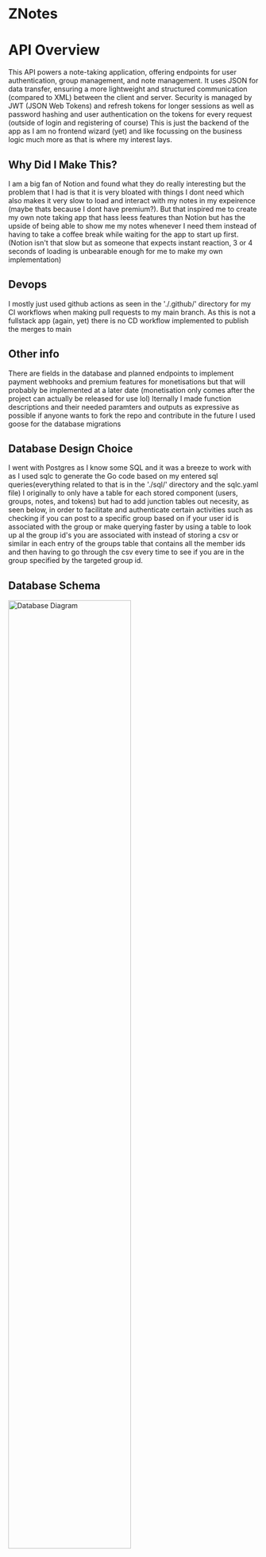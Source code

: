 # ZNotes
# API Overview
This API powers a note-taking application, offering endpoints for user authentication, group management, and note management. It uses JSON for data transfer, ensuring a more lightweight and structured communication (compared to XML) between the client and server. Security is managed by  JWT (JSON Web Tokens) and refresh tokens for longer sessions as well as password hashing and user authentication on the tokens for every request (outside of login and registering of course)
This is just the backend of the app as I am no frontend wizard (yet) and like focussing on the business logic much more as that is where my interest lays.

## Why Did I Make This?
I am a big fan of Notion and found what they do really interesting but the problem that I had is that it is very bloated with things I dont need which also makes it very slow to load and interact with my notes in my expeirence (maybe thats because I dont have premium?). But that inspired me to create my own note taking app that hass leess features than Notion but has the upside of being able to show me my notes whenever I need them instead of having to take a coffee break while waiting for the app to start up first. (Notion isn't that slow but as someone that expects instant reaction, 3 or 4 seconds of loading is unbearable enough for me to make my own implementation)

## Devops
I mostly just used github actions as seen in the './.github/' directory for my CI workflows when making pull requests to my main branch.
As this is not a fullstack app (again, yet) there is no CD workflow implemented to publish the merges to main

## Other info
There are fields in the database and planned endpoints to implement payment webhooks and premium features for monetisations but that will probably be implemented at a later date (monetisation only comes after the project can actually be released for use lol)
Iternally I made function descriptions and their needed paramters and outputs as expressive as possible if anyone wants to fork the repo and contribute in the future
I used goose for the database migrations

## Database Design Choice
I went with Postgres as I know some SQL and it was a breeze to work with as I used sqlc to generate the Go code based on my entered sql queries(everything related to that is in the './sql/' directory and the sqlc.yaml file)
I originally to only have a table for each stored component (users, groups, notes, and tokens) but had to add junction tables out necesity, as seen below, in order to facilitate and authenticate certain activities such as checking if you can post to a specific group based on if your user id is associated with the group or make querying faster by using a table to look up al the group id's you are associated with instead of storing a csv or similar in each entry of the groups table that contains all the member ids and then having to go through the csv every time to see if you are in the group specified by the targeted group id.

## Database Schema
<img src="./db_diagram.png" alt="Database Diagram" height ="70%" width="70%">

## Contributing
### Clone The Repo
```bash
  git clone https://github.com/F0RG-2142/ZNotes@latest
  cd ZNotes
```
### Create .env file
```bash
touch .env 
```
Enter your environment secret as JWT_SECRET = "your super secret secret" & your postgres url under DB_URL 
### Use goose to run the db up migrations
```bash
go install github.com/pressly/goose/v3/cmd/goose@latest
goose goose postgres "<DB_URL>" up
```
## And just run the pre-compiled executable
```bash
ZNotes
```
or compile it yourself if not on windows
```bash
go build .
```
Now everything is up and running and all the endpoints are working! All ready to be interacted with using postman or curl. (as I haven't built a frontend yet)\

## Submit a pull request
If you'd like to contribute, please fork the repository and open a pull request to the `main` branch.

# API Documentation
# Users and Auth
## Overview
This document outlines the "Users and Auth" API endpoints, detailing their purpose, parameters, responses, and authentication requirements. All request and response data is formatted in JSON for uniformity.

## Endpoints

### Register User
- **URL**: `/api/v1/register`
- **Method**: `POST`
- **Description**: Registers a new user by storing their email and password in the database. The password is hashed before storage, and a unique UUID is assigned to the user.
- **Parameters**:
  - **Request Body** (JSON):
    ```json
    {
      "email": "string",
      "password": "string"
    }
    ```
- **Response**:
  - **Status Codes**:
    - `201 Created`: User successfully registered.
    - `400 Bad Request`: If required fields are missing or the request body is malformed.
    - `424 Failed Dependency`: If password hashing or user creation fails.
  - **Error Responses** (JSON):
    ```json
    {"error": "[something] is required"}
    ```
    ```json
    {"error": "Invalid request body"}
    ```
    ```json
    {"error": "Failed to hash password"}
    ```
    ```json
    {"error": "Failed to create user"}
    ```
- **Authentication**: None required.

### Login User
- **URL**: `/api/v1/login`
- **Method**: `POST`
- **Description**: Authenticates a user by validating their email and password. Upon success, it generates a JWT access token and a refresh token, stores the refresh token in the database, and returns user information along with both tokens.
- **Parameters**:
  - **Request Body** (JSON):
    ```json
    {
      "email": "string",
      "password": "string"
    }
    ```
- **Response**:
  - **Status Codes**:
    - `200 OK`: Successful login.
    - `400 Bad Request`: Invalid request body.
    - `401 Unauthorized`: Invalid credentials.
    - `500 Internal Server Error`: Server-side issues.
  - **Response Body** (JSON):
    ```json
    {
      "id": "uuid",
      "created_at": "timestamp",
      "updated_at": "timestamp",
      "email": "string",
      "token": "string",
      "refresh_token": "string",
      "has_notes_premium": false
    }
    ```
- **Authentication**: None required.

### Logout User
- **URL**: `/api/v1/logout`
- **Method**: `POST`
- **Description**: Invalidates the user's refresh token by removing it from the system. The JWT access token must be provided in the request header.
- **Parameters**: None
- **Response**:
  - **Status Codes**:
    - `204 No Content`: Successfully logged out.
    - `401 Unauthorized`: Invalid or missing JWT.
    - `500 Internal Server Error`: Database failures.
- **Authentication**: Requires a valid JWT in the `Authorization` header.

### Refresh Token
- **URL**: `/api/v1/token/refresh`
- **Method**: `POST`
- **Description**: Generates a new JWT access token using a valid refresh token, which must be provided in the request header. The refresh token is verified for existence, revocation, and expiration before issuing a new access token.
- **Parameters**: None
- **Response**:
  - **Status Codes**:
    - `200 OK`: New access token generated.
    - `401 Unauthorized`: Invalid, revoked, or expired refresh token.
    - `500 Internal Server Error`: Server-side issues.
  - **Response Body** (JSON):
    ```json
    {
      "token": "string"
    }
    ```
- **Authentication**: Requires a valid refresh token in the `Authorization` header.

### Update User
- **URL**: `/api/v1/user/me`
- **Method**: `PUT`
- **Description**: Updates the authenticated user's email and password. The request must include a valid JWT in the header. The new password is hashed before storage, and updated user details are returned.
- **Parameters**:
  - **Request Body** (JSON):
    ```json
    {
      "email": "string",
      "password": "string"
    }
    ```
- **Response**:
  - **Status Codes**:
    - `200 OK`: User information updated successfully.
    - `400 Bad Request`: Invalid request body.
    - `401 Unauthorized`: Invalid or missing JWT.
    - `500 Internal Server Error`: Database issues.
  - **Response Body** (JSON):
    ```json
    {
      "id": "uuid",
      "created_at": "timestamp",
      "updated_at": "timestamp",
      "email": "string",
      "has_notes_premium": false
    }
    ```
- **Authentication**: Requires a valid JWT in the `Authorization` header.

# Private Notes
## Overview
This document outlines the "Notes" API endpoints, detailing their purpose, parameters, responses, and authentication requirements. All request and response data is formatted in JSON for uniformity.

## Endpoints

### Update Note
- **URL**: `/api/v1/notes/{noteID}`
- **Method**: `PUT`
- **Description**: Updates the content of a specific note after verifying ownership. Authenticates the user, validates the note ID and ownership, retrieves the existing note, replaces its content with the new body text, and updates the database record.
- **Parameters**:
  - **Path Parameters**: `noteID` (UUID)
  - **Request Body** (JSON):
    ```json
    {
      "noteID": "uuid",
      "body": "string"
    }
    ```
- **Response**:
  - **Status Codes**:
    - `204 No Content`: Note updated successfully.
- **Authentication**: Requires a valid JWT in the `Authorization` header.

### Delete Note
- **URL**: `/api/v1/notes/{noteID}`
- **Method**: `DELETE`
- **Description**: Deletes a specific note owned by the authenticated user. Validates the user's authentication token, parses the note ID from the path parameters, and removes the note from the database only if it belongs to the requesting user.
- **Parameters**:
  - **Path Parameters**: `noteID` (UUID)
  - **Request Body**: None
- **Response**:
  - **Status Codes**:
    - `204 No Content`: Note deleted successfully.
- **Authentication**: Requires a valid JWT in the `Authorization` header.

### Get Note
- **URL**: `/api/v1/notes/{noteID}`
- **Method**: `GET`
- **Description**: Retrieves a specific note by ID for the authenticated user. Validates the note ID from path parameters, authenticates the user, verifies ownership of the note, retrieves the note data from the database, and returns the complete note object.
- **Parameters**:
  - **Path Parameters**: `noteID` (UUID)
  - **Request Body**: None
- **Response**:
  - **Status Codes**:
    - `200 OK`: Note retrieved successfully.
  - **Response Body** (JSON):
    ```json
    {
      "id": "uuid",
      "created_at": "timestamp",
      "updated_at": "timestamp",
      "body": "string",
      "user_id": "uuid"
    }
    ```
- **Authentication**: Requires a valid JWT in the `Authorization` header.

### Get Notes by Author
- **URL**: `/api/v1/notes`
- **Method**: `GET`
- **Description**: Retrieves all notes for a specific author ID. Parses the author ID from query parameters, validates it's not empty, fetches all notes associated with that author from the database, and returns them as an array of note objects.
- **Parameters**:
  - **Query Parameters**: `authorId` (UUID)
  - **Request Body**: None
- **Response**:
  - **Status Codes**:
    - `200 OK`: Notes retrieved successfully.
  - **Response Body** (JSON):
    ```json
    [
      {
        "id": "uuid",
        "created_at": "timestamp",
        "updated_at": "timestamp",
        "body": "string",
        "user_id": "uuid"
      },
      ...
    ]
    ```
- **Authentication**: None required.

### Create Note
- **URL**: `/api/v1/notes`
- **Method**: `POST`
- **Description**: Creates a new note for an authenticated user. Decodes the request body, authenticates the user via token, verifies the requested user ID matches the authenticated user, creates a new note record in the database with the provided content, and assigns it to the specified user.
- **Parameters**:
  - **Request Body** (JSON):
    ```json
    {
      "body": "string",
      "user_id": "uuid"
    }
    ```
- **Response**:
  - **Status Codes**:
    - `201 Created`: Note created successfully.
- **Authentication**: Requires a valid JWT in the `Authorization` header.

# Teams
## Overview
This section details the "Teams" API endpoints, which manage team-related operations such as creation, retrieval, deletion, and membership management. All requests and responses use JSON for consistency.

## Endpoints

### Create Team
- **URL**: `/api/v1/teams`
- **Method**: `POST`
- **Description**: Creates a new team with a specified name, creator (via user ID), and privacy setting.
- **Parameters**:
  - **Request Body** (JSON):
    ```json
    {
      "team_name": "string",
      "user_id": "uuid",
      "is_private": "bool"
    }
    ```
- **Response**:
  - **Status Codes**:
    - `201 Created`: Team successfully created.
    - `406 Not Acceptable`: If `team_name` is missing.
    - `500 Internal Server Error`: If there’s an error decoding the request or creating the team.
  - **Error Responses** (JSON):
    ```json
    {"error": "Please enter a team name"}
    ```
    ```json
    {"error": "Failed to create team"}
    ```
- **Authentication**: Not explicitly required in the code, though it may be intended to require a valid JWT for the creator.

### Get All Teams
- **URL**: `/api/v1/teams`
- **Method**: `GET`
- **Description**: Retrieves all teams associated with the authenticated user.
- **Parameters**: None
- **Response**:
  - **Status Codes**:
    - `200 OK`: Successfully retrieved teams.
    - `400 Bad Request`: If authentication fails.
    - `403 Forbidden`: If there’s an error retrieving teams (e.g., permissions issue).
    - `424 Failed Dependency`: If there’s an error marshaling the response.
    - `502 Bad Gateway`: If there’s an error writing the response.
  - **Response Body** (JSON):
    ```json
    [
      {
        "team_id": "uuid",
        "created_at": "timestamp",
        "updated_at": "timestamp",
        "team_name": "string",
        "created_by": "uuid",
        "is_private": "bool"
      },
      ...
    ]
    ```
- **Authentication**: Requires a valid JWT in the `Authorization` header.

### Get Team by ID
- **URL**: `/api/v1/teams/{teamID}`
- **Method**: `GET`
- **Description**: Retrieves details of a specific team by its ID, if the authenticated user has access.
- **Parameters**:
  - **Query Parameters**: `team_id` (UUID)
- **Response**:
  - **Status Codes**:
    - `200 OK`: Successfully retrieved the team.
    - `400 Bad Request`: If the team ID is invalid or authentication fails.
    - `502 Bad Gateway`: If there’s an error retrieving the team or writing the response.
    - `424 Failed Dependency`: If there’s an error marshaling the response.
  - **Response Body** (JSON):
    ```json
    {
      "team_id": "uuid",
      "created_at": "timestamp",
      "updated_at": "timestamp",
      "team_name": "string",
      "created_by": "uuid",
      "is_private": "bool"
    }
    ```
- **Authentication**: Requires a valid JWT in the `Authorization` header.

### Delete Team
- **URL**: `/api/v1/teams/{teamID}`
- **Method**: `DELETE`
- **Description**: Deletes a specific team by its ID, if the authenticated user has the authority (e.g., creator or admin).
- **Parameters**:
  - **Query Parameters**: `team_id` (UUID)
- **Response**:
  - **Status Codes**:
    - `204 No Content`: Team successfully deleted.
    - `400 Bad Request`: If the team ID is invalid or authentication fails.
    - `424 Failed Dependency`: If there’s an error deleting the team.
- **Authentication**: Requires a valid JWT in the `Authorization` header.

### Add User to Team
- **URL**: `/api/v1/teams/{teamID}/members`
- **Method**: `POST`
- **Description**: Adds a user to a team with a specified role, if the authenticated user is an admin of the team.
- **Parameters**:
  - **Query Parameters**: `team_id` (UUID)
  - **Request Body** (JSON):
    ```json
    {
      "user_id": "uuid",
      "role": "string"
    }
    ```
- **Response**:
  - **Status Codes**:
    - `204 No Content`: User successfully added.
    - `400 Bad Request`: If authentication fails, team ID is invalid, requester isn’t an admin, or there’s an error adding the user.
  - **Error Responses** (JSON):
    ```json
    {"error": "You are not authorized to add people to this group"}
    ```
- **Authentication**: Requires a valid JWT in the `Authorization` header.

### Remove User from Team
- **URL**: `/api/v1/teams/{teamID}/members/{memberID}`
- **Method**: `DELETE`
- **Description**: Removes a user from a team, if the authenticated user is an admin of the team.
- **Parameters**:
  - **Query Parameters**: `team_id` (UUID), `memberID` (UUID)
- **Response**:
  - **Status Codes**:
    - `204 No Content`: User successfully removed.
    - `400 Bad Request`: If authentication fails, IDs are invalid, requester isn’t an admin, or there’s an error removing the user.
  - **Error Responses** (JSON):
    ```json
    {"error": "You are not authorized to add people to this group"}
    ```
- **Authentication**: Requires a valid JWT in the `Authorization` header.

### Get Team Members
- **URL**: `/api/v1/teams/{teamID}/members`
- **Method**: `GET`
- **Description**: Retrieves all members of a specific team, if the authenticated user is a member of the team.
- **Parameters**:
  - **Query Parameters**: `team_id` (UUID)
- **Response**:
  - **Status Codes**:
    - `200 OK`: Successfully retrieved members.
    - `400 Bad Request`: If authentication fails, team ID is invalid, requester isn’t a member, or there’s an error retrieving members.
    - `424 Failed Dependency`: If there’s an error marshaling the response.
    - `502 Bad Gateway`: If there’s an error writing the response.
  - **Response Body** (JSON):
    ```json
    [
      {
        "user_id": "uuid",
        "team_id": "uuid",
        "role": "string"
      },
      ...
    ]
    ```
    *Note*: The code suggests `[]database.Team`, but it’s likely intended to return team members (e.g., `[]database.UserTeam`).
- **Authentication**: Requires a valid JWT in the `Authorization` header.

# Team Notes
## Overview
This section details the "Team Notes" API endpoints, which manage notes associated with teams. These endpoints allow for creating, retrieving, updating, and deleting notes within a team context. All requests and responses use JSON for consistency.

## Endpoints

### Create Team Note
- **URL**: `/api/v1/teams/{teamID}/notes`
- **Method**: `POST`
- **Description**: Creates a new note for the specified team.
- **Parameters**:
  - **Path Parameters**: `teamID` (UUID)
  - **Request Body** (JSON):
    ```json
    {
      "body": "string",
      "user_id": "uuid"
    }
    ```
- **Response**:
  - **Status Codes**:
    - `201 Created`: Note successfully created.
    - `400 Bad Request`: If authentication fails or `teamID` is invalid.
    - `500 Internal Server Error`: If there’s an error decoding the request or creating the note.
  - **Error Responses** (JSON):
    ```json
    {"error": "Failed to create note"}
    ```
- **Authentication**: Requires a valid JWT in the `Authorization` header.

### Get All Team Notes
- **URL**: `/api/v1/teams/{teamID}/notes`
- **Method**: `GET`
- **Description**: Retrieves all notes for the specified team.
- **Parameters**:
  - **Path Parameters**: `teamID` (UUID)
- **Response**:
  - **Status Codes**:
    - `200 OK`: Successfully retrieved notes.
    - `400 Bad Request`: If authentication fails or `teamID` is invalid.
    - `424 Failed Dependency`: If there’s an error retrieving notes.
    - `502 Bad Gateway`: If there’s an error writing the response.
  - **Response Body** (JSON):
    ```json
    [
      {
        "note_id": "uuid",
        "created_at": "timestamp",
        "updated_at": "timestamp",
        "body": "string",
        "user_id": "uuid"
      }
    ]
    ```
- **Authentication**: Requires a valid JWT in the `Authorization` header.

### Get Team Note by ID
- **URL**: `/api/v1/teams/{teamID}/notes/{noteID}`
- **Method**: `GET`
- **Description**: Retrieves a specific note for the specified team by its ID.
- **Parameters**:
  - **Path Parameters**: `teamID` (UUID), `noteID` (UUID)
- **Response**:
  - **Status Codes**:
    - `200 OK`: Successfully retrieved the note.
    - `400 Bad Request`: If authentication fails, `teamID` or `noteID` is invalid, or the user doesn’t have access.
    - `424 Failed Dependency`: If there’s an error marshaling the response.
    - `502 Bad Gateway`: If there’s an error writing the response.
  - **Response Body** (JSON):
    ```json
    {
      "note_id": "uuid",
      "created_at": "timestamp",
      "updated_at": "timestamp",
      "body": "string",
      "user_id": "uuid"
    }
    ```
- **Authentication**: Requires a valid JWT in the `Authorization` header.

### Update Team Note
- **URL**: `/api/v1/teams/{teamID}/notes/{noteID}`
- **Method**: `PUT`
- **Description**: Updates the body of a specific note for the specified team.
- **Parameters**:
  - **Path Parameters**: `teamID` (UUID), `noteID` (UUID)
  - **Request Body** (JSON):
    ```json
    {
      "body": "string"
    }
    ```
- **Response**:
  - **Status Codes**:
    - `204 No Content`: Note successfully updated.
    - `400 Bad Request`: If authentication fails, `teamID` or `noteID` is invalid, or the user doesn’t have permission.
    - `500 Internal Server Error`: If there’s an error decoding the request.
    - `424 Failed Dependency`: If there’s an error updating the note.
  - **Error Responses** (JSON):
    ```json
    {"error": "error message"}
    ```
- **Authentication**: Requires a valid JWT in the `Authorization` header.

### Delete Team Note
- **URL**: `/api/v1/teams/{teamID}/notes/{noteID}`
- **Method**: `DELETE`
- **Description**: Deletes a specific note from the specified team and database.
- **Parameters**:
  - **Path Parameters**: `teamID` (UUID), `noteID` (UUID)
- **Response**:
  - **Status Codes**:
    - `204 No Content`: Note successfully deleted.
    - `400 Bad Request`: If authentication fails, `noteID` is invalid, or the user doesn’t have permission.
- **Authentication**: Requires a valid JWT in the `Authorization` header.
